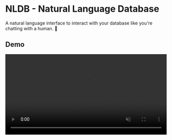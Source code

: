 # NLDB - Natural Language Database

A natural language interface to interact with your database like you're chatting with a human. 🚀

## Demo

<video width="100%" controls autoplay muted loop>
  <source src="./assets/demo.mp4" type="video/mp4">
  Your browser does not support the video tag.
</video>
